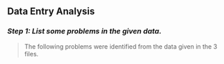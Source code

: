 ## **Data Entry Analysis**
### **_Step 1: List some problems in the given data._**
> The following problems were identified from the data given in the 3 files. 
